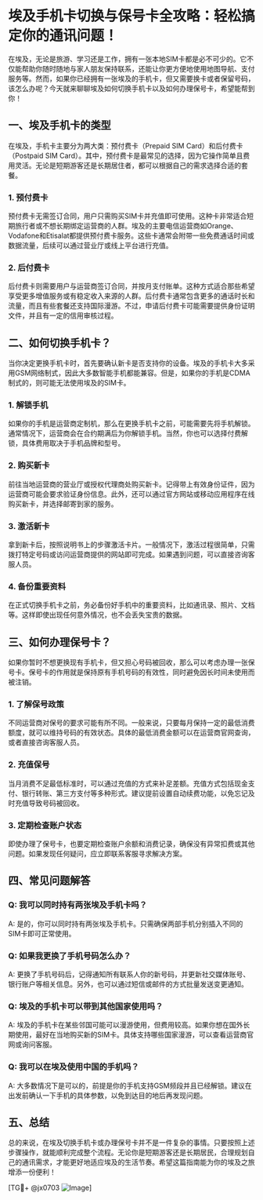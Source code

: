 # 埃及手机卡切换与保号卡全攻略：轻松搞定你的通讯问题！

在埃及，无论是旅游、学习还是工作，拥有一张本地SIM卡都是必不可少的。它不仅能帮助你随时随地与家人朋友保持联系，还能让你更方便地使用地图导航、支付服务等。然而，如果你已经拥有一张埃及的手机卡，但又需要换卡或者保留号码，该怎么办呢？今天就来聊聊埃及如何切换手机卡以及如何办理保号卡，希望能帮到你！

## 一、埃及手机卡的类型

在埃及，手机卡主要分为两大类：预付费卡（Prepaid SIM Card）和后付费卡（Postpaid SIM Card）。其中，预付费卡是最常见的选择，因为它操作简单且费用灵活。无论是短期游客还是长期居住者，都可以根据自己的需求选择合适的套餐。

### 1. 预付费卡
预付费卡无需签订合同，用户只需购买SIM卡并充值即可使用。这种卡非常适合短期旅行者或不想长期绑定运营商的人群。埃及的主要电信运营商如Orange、Vodafone和Etisalat都提供预付费卡服务。这些卡通常会附带一些免费通话时间或数据流量，后续可以通过营业厅或线上平台进行充值。

### 2. 后付费卡
后付费卡则需要用户与运营商签订合同，并按月支付账单。这种方式适合那些希望享受更多增值服务或有稳定收入来源的人群。后付费卡通常包含更多的通话时长和流量，而且有些套餐还支持国际漫游。不过，申请后付费卡可能需要提供身份证明文件，并且有一定的信用审核过程。

## 二、如何切换手机卡？

当你决定更换手机卡时，首先要确认新卡是否支持你的设备。埃及的手机卡大多采用GSM网络制式，因此大多数智能手机都能兼容。但是，如果你的手机是CDMA制式的，则可能无法使用埃及的SIM卡。

### 1. 解锁手机
如果你的手机是运营商定制机，那么在更换手机卡之前，可能需要先将手机解锁。通常情况下，运营商会在合约期满后为你解锁手机。当然，你也可以选择付费解锁，具体费用取决于手机品牌和型号。

### 2. 购买新卡
前往当地运营商的营业厅或授权代理商处购买新卡。记得带上有效身份证件，因为运营商可能会要求验证身份信息。此外，还可以通过官方网站或移动应用程序在线购买新卡，并选择邮寄到家的服务。

### 3. 激活新卡
拿到新卡后，按照说明书上的步骤激活卡片。一般情况下，激活过程很简单，只需拨打特定号码或访问运营商提供的网站即可完成。如果遇到问题，可以直接咨询客服人员。

### 4. 备份重要资料
在正式切换手机卡之前，务必备份好手机中的重要资料，比如通讯录、照片、文档等。这样即使出现任何意外情况，也不会丢失宝贵的数据。

## 三、如何办理保号卡？

如果你暂时不想更换现有手机卡，但又担心号码被回收，那么可以考虑办理一张保号卡。保号卡的作用就是保持原有手机号码的有效性，同时避免因长时间未使用而被注销。

### 1. 了解保号政策
不同运营商对保号的要求可能有所不同。一般来说，只要每月保持一定的最低消费额度，就可以维持号码的有效状态。具体的最低消费金额可以在运营商官网查询，或者直接咨询客服人员。

### 2. 充值保号
当月消费不足最低标准时，可以通过充值的方式来补足差额。充值方式包括现金支付、银行转账、第三方支付等多种形式。建议提前设置自动续费功能，以免忘记及时充值导致号码被回收。

### 3. 定期检查账户状态
即使办理了保号卡，也要定期检查账户余额和消费记录，确保没有异常扣费或其他问题。如果发现任何疑问，应立即联系客服寻求解决方案。

## 四、常见问题解答

### Q: 我可以同时持有两张埃及手机卡吗？
A: 是的，你可以同时持有两张埃及手机卡。只需确保两部手机分别插入不同的SIM卡即可正常使用。

### Q: 如果我更换了手机号码怎么办？
A: 更换了手机号码后，记得通知所有联系人你的新号码，并更新社交媒体账号、银行账户等相关信息。另外，也可以通过短信或邮件的方式批量发送变更通知。

### Q: 埃及的手机卡可以带到其他国家使用吗？
A: 埃及的手机卡在某些邻国可能可以漫游使用，但费用较高。如果你想在国外长期使用，最好在当地购买新的SIM卡。具体支持哪些国家漫游，可以查看运营商官网或询问客服。

### Q: 我可以在埃及使用中国的手机吗？
A: 大多数情况下是可以的，前提是你的手机支持GSM频段并且已经解锁。建议在出发前确认一下手机的具体参数，以免到达目的地后再发现问题。

## 五、总结

总的来说，在埃及切换手机卡或办理保号卡并不是一件复杂的事情。只要按照上述步骤操作，就能顺利完成整个流程。无论你是短期游客还是长期居民，合理规划自己的通讯需求，才能更好地适应埃及的生活节奏。希望这篇指南能为你的埃及之旅增添一份便利！

[TG💪+ @jx0703 ![Image](https://github.com/user-attachments/assets/dbca1d08-cadb-493c-b0ec-ad6f7a83f270)]